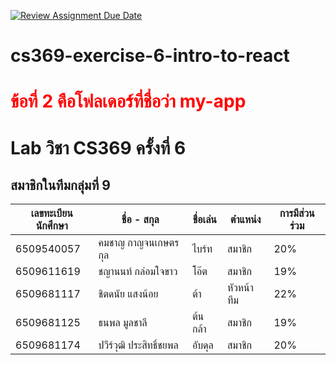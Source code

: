 [![Review Assignment Due Date](https://classroom.github.com/assets/deadline-readme-button-22041afd0340ce965d47ae6ef1cefeee28c7c493a6346c4f15d667ab976d596c.svg)](https://classroom.github.com/a/zXynm6ta)
# cs369-exercise-6-intro-to-react

<h1 style="color: red;">ข้อที่ 2 คือโฟลเดอร์ที่ชื่อว่า my-app</h1>

# Lab วิชา CS369 ครั้งที่ 6

## สมาชิกในทีมกลุ่มที่ 9

| เลขทะเบียนนักศึกษา | ชื่อ - สกุล | ชื่อเล่น | ตำแหน่ง | การมีส่วนร่วม |
|-------------------|------------|---------|---------|--------------|
| 6509540057 | คมชาญ กาญจนเกษตรกุล | ไบร์ท | สมาชิก | 20% |
| 6509611619 | ชญานนท์ กล่อมใจขาว | โอ๊ต | สมาชิก | 19% |
| 6509681117 | ชิตดนัย แสงน้อย | ต้า | หัวหน้าทีม | 22% |
| 6509681125 | ธนพล มูลชาลี | ต้นกล้า | สมาชิก | 19% |
| 6509681174 | ปวีร์วุฒิ ประสิทธิ์ชยพล | อับดุล | สมาชิก | 20% |

